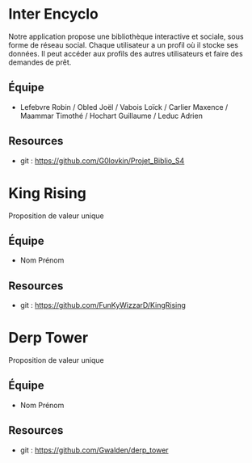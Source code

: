 # Inter Encyclo

Notre application propose une bibliothèque interactive et sociale, sous forme de réseau social. Chaque utilisateur a un profil où il stocke ses données. Il peut accéder aux profils des autres utilisateurs et faire des demandes de prêt.

## Équipe

* Lefebvre Robin / Obled Joël / Vabois Loïck / Carlier Maxence / Maammar Timothé / Hochart Guillaume / Leduc Adrien

## Resources

* git : https://github.com/G0lovkin/Projet_Biblio_S4


# King Rising 

Proposition de valeur unique

## Équipe

* Nom Prénom

## Resources

* git : https://github.com/FunKyWizzarD/KingRising

# Derp Tower

Proposition de valeur unique

## Équipe

* Nom Prénom

## Resources

* git : https://github.com/Gwalden/derp_tower


